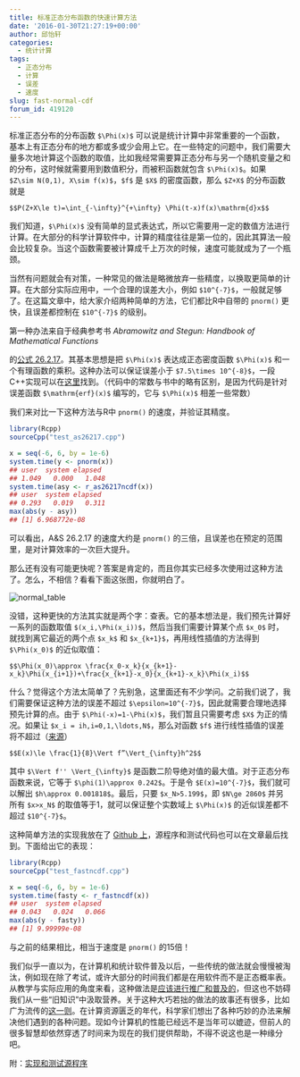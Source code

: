```yaml
---
title: 标准正态分布函数的快速计算方法
date: '2016-01-30T21:27:19+00:00'
author: 邱怡轩
categories:
  - 统计计算
tags:
  - 正态分布
  - 计算
  - 误差
  - 速度
slug: fast-normal-cdf
forum_id: 419120
---
```


标准正态分布的分布函数 `$\Phi(x)$` 可以说是统计计算中非常重要的一个函数，基本上有正态分布的地方都或多或少会用上它。在一些特定的问题中，我们需要大量多次地计算这个函数的取值，比如我经常需要算正态分布与另一个随机变量之和的分布，这时候就需要用到数值积分，而被积函数就包含 `$\Phi(x)$`。如果 `$Z\sim N(0,1), X\sim f(x)$`，`$f$` 是 `$X$` 的密度函数，那么 `$Z+X$` 的分布函数就是

`$$P(Z+X\le t)=\int_{-\infty}^{+\infty} \Phi(t-x)f(x)\mathrm{d}x$$`

我们知道，`$\Phi(x)$` 没有简单的显式表达式，所以它需要用一定的数值方法进行计算。在大部分的科学计算软件中，计算的精度往往是第一位的，因此其算法一般会比较复杂。当这个函数需要被计算成千上万次的时候，速度可能就成为了一个瓶颈。
<!--more-->

当然有问题就会有对策，一种常见的做法是略微放弃一些精度，以换取更简单的计算。在大部分实际应用中，一个合理的误差大小，例如 `$10^{-7}$`，一般就足够了。在这篇文章中，给大家介绍两种简单的方法，它们都比R中自带的 `pnorm()` 更快，且误差都控制在 `$10^{-7}$` 的级别。

第一种办法来自于经典参考书 _Abramowitz and Stegun: Handbook of Mathematical Functions_

的[公式 26.2.17](http://people.math.sfu.ca/~cbm/aands/page_932.htm)。其基本思想是把 `$\Phi(x)$` 表达成正态密度函数 `$\Phi(x)$` 和一个有理函数的乘积。这种办法可以保证误差小于 `$7.5\times 10^{-8}$`，一段C++实现可以在[这里](http://www.johndcook.com/blog/cpp_phi/)找到。（代码中的常数与书中的略有区别，是因为代码是针对误差函数 `$\mathrm{erf}(x)$` 编写的，它与 `$\Phi(x)$` 相差一些常数）

我们来对比一下这种方法与R中 `pnorm()` 的速度，并验证其精度。

```r
library(Rcpp)
sourceCpp("test_as26217.cpp")

x = seq(-6, 6, by = 1e-6)
system.time(y <- pnorm(x))
## user  system elapsed
## 1.049   0.000   1.048
system.time(asy <- r_as26217ncdf(x))
## user  system elapsed
## 0.293   0.019   0.311
max(abs(y - asy))
## [1] 6.968772e-08
```

可以看出，A&S 26.2.17 的速度大约是 `pnorm()` 的三倍，且误差也在预定的范围里，是对计算效率的一次巨大提升。

那么还有没有可能更快呢？答案是肯定的，而且你其实已经多次使用过这种方法了。怎么，不相信？看看下面这张图，你就明白了。

![normal_table](https://uploads.cosx.org/2016/01/normal_table.png)



没错，这种更快的方法其实就是两个字：查表。它的基本想法是，我们预先计算好一系列的函数取值 `$(x_i,\Phi(x_i))$`，然后当我们需要计算某个点 `$x_0$` 时，就找到离它最近的两个点 `$x_k$` 和 `$x_{k+1}$`，再用线性插值的方法得到 `$\Phi(x_0)$` 的近似取值：

`$$\Phi(x_0)\approx \frac{x_0-x_k}{x_{k+1}-x_k}\Phi(x_{i+1})+\frac{x_{k+1}-x_0}{x_{k+1}-x_k}\Phi(x_i)$$`

什么？觉得这个方法太简单了？先别急，这里面还有不少学问。之前我们说了，我们需要保证这种方法的误差不超过 `$\epsilon=10^{-7}$`，因此就需要合理地选择预先计算的点。由于 `$\Phi(-x)=1-\Phi(x)$`，我们暂且只需要考虑 `$X$` 为正的情况。如果让 `$x_i = ih,i=0,1,\ldots,N$`，那么对函数 `$f$` 进行线性插值的误差将不超过（[来源](http://pages.cs.wisc.edu/~amos/412/lecture-notes/lecture09.pdf)）

`$$E(x)\le \frac{1}{8}\Vert f”\Vert_{\infty}h^2$$`

其中 `$\Vert f'' \Vert_{\infty}$` 是函数二阶导绝对值的最大值。对于正态分布函数来说，它等于 `$\phi(1)\approx 0.242$`。于是令 `$E(x)=10^{-7}$`，我们就可以解出 `$h\approx 0.001818$`。最后，只要 `$x_N>5.199$`，即 `$N\ge 2860$` 并另所有 `$x>x_N$` 的取值等于1，就可以保证整个实数域上 `$\Phi(x)$` 的近似误差都不超过 `$10^{-7}$`。

这种简单方法的实现我放在了 [Github 上](https://github.com/yixuan/fastncdf)，源程序和测试代码也可以在文章最后找到。下面给出它的表现：

```r
library(Rcpp)
sourceCpp("test_fastncdf.cpp")

x = seq(-6, 6, by = 1e-6)
system.time(fasty <- r_fastncdf(x))
## user  system elapsed
## 0.043   0.024   0.066
max(abs(y - fasty))
## [1] 9.99999e-08
```

与之前的结果相比，相当于速度是 `pnorm()` 的15倍！

我们似乎一直以为，在计算机和统计软件普及以后，一些传统的做法就会慢慢被淘汰，例如现在除了考试，或许大部分的时间我们都是在用软件而不是正态概率表。从教学与实际应用的角度来看，这种做法是[应该进行推广和普及的](http://yihui.name/cn/2009/04/how-and-what-to-teach-in-statistics/)，但这也不妨碍我们从一些“旧知识”中汲取营养。关于这种大巧若拙的做法的故事还有很多，比如广为流传的[这一则](http://www.matrix67.com/blog/archives/362)。在计算资源匮乏的年代，科学家们想出了各种巧妙的办法来解决他们遇到的各种问题。现如今计算机的性能已经远不是当年可以媲迹，但前人的很多智慧却依然穿透了时间来为现在的我们提供帮助，不得不说这也是一种缘分吧。

附：[实现和测试源程序](http://yixuan.cos.name/cn/files/2016/01/normal_cdf.zip)
